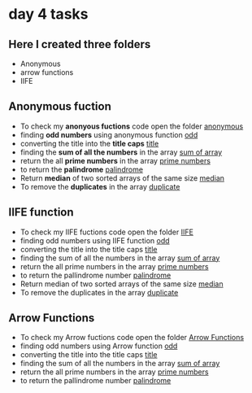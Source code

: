 # day  4 tasks 
 ## Here I created **three folders** 
 * Anonymous 
 * arrow functions
 * IIFE 
 ## Anonymous fuction
  * To check my **anonyous fuctions** code open the folder [anonymous](./anonymous/)
  * finding **odd numbers** using anonymous function  [odd](./anonymous/odd.js)
  * converting the title into the **title caps** [ title](./anonymous/title.js)
  * finding the **sum of all the numbers** in the array [sum of array](./anonymous/sum.js)
  * return the all **prime numbers** in the array [prime numbers](./anonymous/prime.js)
  * to return the **palindrome** [palindrome](./anonymous/palindrom.js)
  * Return **median** of two sorted arrays of the same size [median](./anonymous/median.js)
  * To remove the **duplicates** in the array [duplicate](./anonymous/duplicaten.js)
  ## IIFE function 
  * To check my IIFE fuctions code open the folder [IIFE](./IIFE/)
  * finding odd numbers using IIFE function  [odd](./IIFE/odd.js)
  * converting the title into the title caps [ title](./IIFE/title.js)
  * finding the sum of all the numbers in the array [sum of array](./IIFE/sum.js)
  * return the all prime numbers in the array [prime numbers](./IIFE/prime.js)
  * to return the pallindrome number [palindrome](./IIFE/palindrome.js)
  * Return median of two sorted arrays of the same size [median](./IIFE/median.js)
  * To remove the duplicates in the array [duplicate](./IIFE/duplicates.js)
  ## Arrow Functions 
  * To check my Arrow fuctions code open the folder [Arrow Functions](./arrow%20functions)
  * finding odd numbers using Arrow function  [odd](./arrow%20functions/odd.js)
  * converting the title into the title caps [ title](./arrow%20functions/title.js)
  * finding the sum of all the numbers in the array [sum of array](./arrow%20functions/sum.js)
  * return the all prime numbers in the array [prime numbers](./arrow%20functions/prime.js)
  * to return the pallindrome number [palindrome](./arrow%20functions/palindrome.js)
